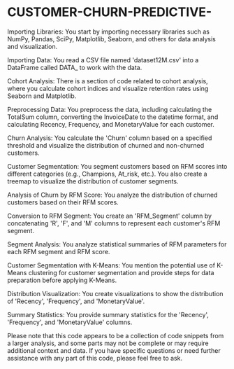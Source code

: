 # CUSTOMER-CHURN-PREDICTIVE-
Importing Libraries: You start by importing necessary libraries such as NumPy, Pandas, SciPy, Matplotlib, Seaborn, and others for data analysis and visualization.

Importing Data: You read a CSV file named 'dataset12M.csv' into a DataFrame called DATA_ to work with the data.

Cohort Analysis: There is a section of code related to cohort analysis, where you calculate cohort indices and visualize retention rates using Seaborn and Matplotlib.

Preprocessing Data: You preprocess the data, including calculating the TotalSum column, converting the InvoiceDate to the datetime format, and calculating Recency, Frequency, and MonetaryValue for each customer.

Churn Analysis: You calculate the 'Churn' column based on a specified threshold and visualize the distribution of churned and non-churned customers.

Customer Segmentation: You segment customers based on RFM scores into different categories (e.g., Champions, At_risk, etc.). You also create a treemap to visualize the distribution of customer segments.

Analysis of Churn by RFM Score: You analyze the distribution of churned customers based on their RFM scores.

Conversion to RFM Segment: You create an 'RFM_Segment' column by concatenating 'R', 'F', and 'M' columns to represent each customer's RFM segment.

Segment Analysis: You analyze statistical summaries of RFM parameters for each RFM segment and RFM score.

Customer Segmentation with K-Means: You mention the potential use of K-Means clustering for customer segmentation and provide steps for data preparation before applying K-Means.

Distribution Visualization: You create visualizations to show the distribution of 'Recency', 'Frequency', and 'MonetaryValue'.

Summary Statistics: You provide summary statistics for the 'Recency', 'Frequency', and 'MonetaryValue' columns.

Please note that this code appears to be a collection of code snippets from a larger analysis, and some parts may not be complete or may require additional context and data. If you have specific questions or need further assistance with any part of this code, please feel free to ask.
